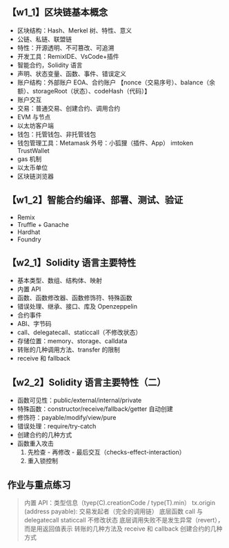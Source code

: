 ## 【w1_1】区块链基本概念

- 区块结构：Hash、Merkel 树、特性、意义
- 公链、私链、联盟链
- 特性：开源透明、不可篡改、可追溯
- 开发工具：RemixIDE、VsCode+插件
- 智能合约，Solidity 语言
- 声明、状态变量、函数、事件、错误定义
- 账户结构：外部账户 EOA、合约账户 【nonce（交易序号）、balance（余额）、storageRoot（状态）、codeHash（代码）】
- 账户交互
- 交易：普通交易、创建合约、调用合约
- EVM 与节点
- 以太坊客户端
- 钱包：托管钱包、非托管钱包
- 钱包管理工具：Metamask 外号：⼩狐狸（插件、App） imtoken TrustWallet
- gas 机制
- 以太币单位
- 区块链浏览器

## 【w1_2】智能合约编译、部署、测试、验证

- Remix
- Truffle + Ganache
- Hardhat
- Foundry

## 【w2_1】Solidity 语言主要特性

- 基本类型、数组、结构体、映射
- 内置 API
- 函数、函数修改器、函数修饰符、特殊函数
- 错误处理、继承、接口、库及 Openzeppelin
- 合约事件
- ABI、字节码
- call、delegatecall、staticcall（不修改状态）
- 存储位置：memory、storage、calldata
- 转账的几种调用方法、transfer 的限制
- receive 和 fallback

## 【w2_2】Solidity 语言主要特性（二）

- 函数可见性：public/external/internal/private
- 特殊函数：constructor/receive/fallback/getter 自动创建
- 修饰符：payable/modify/view/pure
- 错误处理：require/try-catch
- 创建合约的几种方式
- 函数重入攻击
  1. 先检查 - 再修改 - 最后交互（checks-effect-interaction）
  2. 重⼊锁控制

## 作业与重点练习

> 内置 API：类型信息（tyep(C).creationCode / type(T).min） tx.origin (address payable): 交易发起者（完全的调⽤链）
> 底层函数 call 与 delegatecall staticcall 不修改状态 底层调⽤失败不是发⽣异常（revert），⽽是⽤返回值表示
> 转账的几种方法及 receive 和 callback
> 创建合约的几种方式
